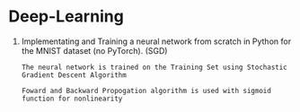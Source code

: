 # Deep-Learning

1. Implementating and Training a neural network from scratch in Python for the MNIST dataset (no PyTorch). (SGD)
      
       The neural network is trained on the Training Set using Stochastic Gradient Descent Algorithm
       
       Foward and Backward Propogation algorithm is used with sigmoid function for nonlinearity
      
